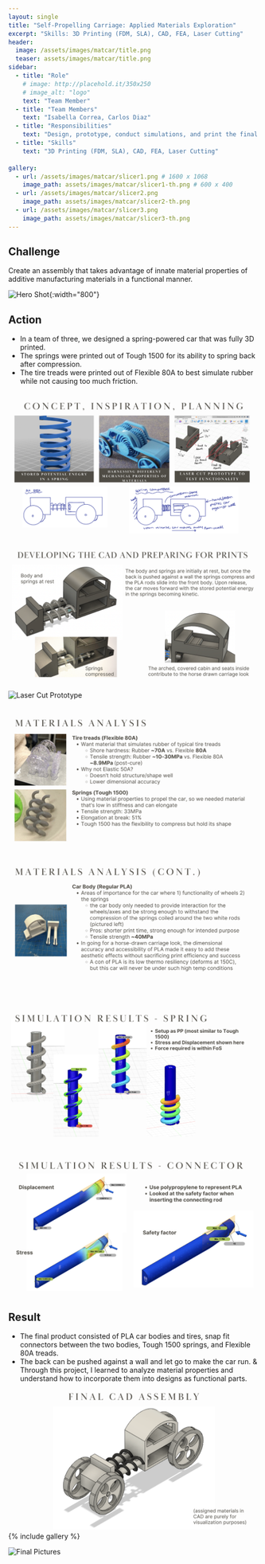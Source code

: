 ```yaml
---
layout: single
title: "Self-Propelling Carriage: Applied Materials Exploration"
excerpt: "Skills: 3D Printing (FDM, SLA), CAD, FEA, Laser Cutting"
header:
  image: /assets/images/matcar/title.png
  teaser: assets/images/matcar/title.png
sidebar:
  - title: "Role"
    # image: http://placehold.it/350x250
    # image_alt: "logo"
    text: "Team Member"
  - title: "Team Members"
    text: "Isabella Correa, Carlos Diaz"
  - title: "Responsibilities"
    text: "Design, prototype, conduct simulations, and print the final product"
  - title: "Skills"
    text: "3D Printing (FDM, SLA), CAD, FEA, Laser Cutting"

gallery:
  - url: /assets/images/matcar/slicer1.png # 1600 x 1068
    image_path: assets/images/matcar/slicer1-th.png # 600 x 400
  - url: /assets/images/matcar/slicer2.png
    image_path: assets/images/matcar/slicer2-th.png
  - url: /assets/images/matcar/slicer3.png
    image_path: assets/images/matcar/slicer3-th.png
---
```

## Challenge
Create an assembly that takes advantage of innate material properties of additive manufacturing materials in a functional manner.

![Hero Shot](/assets/images/matcar/title.png){:width="800"}

## Action
* In a team of three, we designed a spring-powered car that was fully 3D printed. 
* The springs were printed out of Tough 1500 for its ability to spring back after compression. 
* The tire treads were printed out of Flexible 80A to best simulate rubber while not causing too much friction. 

![Concept](/assets/images/matcar/concept.png)

![CAD Design](/assets/images/matcar/cad.png)

![Laser Cut Prototype](/assets/images/matcar/lasercut.png)

![Material Analysis](/assets/images/matcar/materialanalysis1.png)

![Material Analysis Cont.](/assets/images/matcar/materialanalysis2.png)

![Simulation 1](/assets/images/matcar/simulation1.png)

![Simulation 2](/assets/images/matcar/simulation2.png)

## Result
* The final product consisted of PLA car bodies and tires, snap fit connectors between the two bodies, Tough 1500 springs, and Flexible 80A treads. 
* The back can be pushed against a wall and let go to make the car run. 
& Through this project, I learned to analyze material properties and understand how to incorporate them into designs as functional parts. 

![CAD Assembly](/assets/images/matcar/cad-assembly.png)
{% include gallery %}

![Final Pictures](/assets/images/matcar/pics.png)



